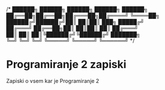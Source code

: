 /*
██████╗ ██████╗  ██████╗  ██████╗     ██████╗  
██╔══██╗██╔══██╗██╔═══██╗██╔════╝     ╚════██╗  
██████╔╝██████╔╝██║   ██║██║  ███╗     █████╔╝  
██╔═══╝ ██╔══██╗██║   ██║██║   ██║    ██╔═══╝  
██║     ██║  ██║╚██████╔╝╚██████╔╝    ███████╗  
╚═╝     ╚═╝  ╚═╝ ╚═════╝  ╚═════╝     ╚══════╝  */

# Programiranje 2 zapiski

Zapiski o vsem kar je Programiranje 2
